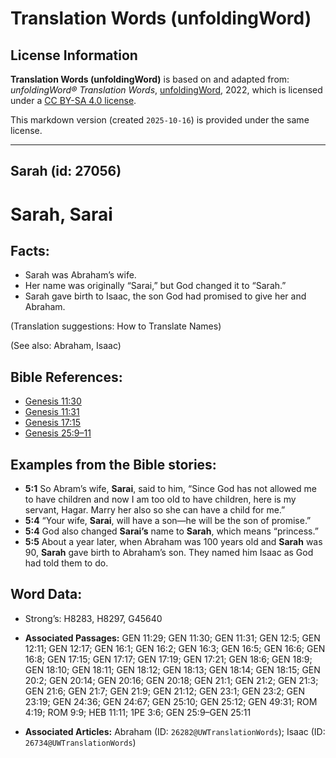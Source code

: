 # Translation Words (unfoldingWord)

## License Information

**Translation Words (unfoldingWord)** is based on and adapted from: _unfoldingWord® Translation Words_, [unfoldingWord](https://unfoldingword.org/utw), 2022, which is licensed under a [CC BY-SA 4.0 license](https://creativecommons.org/licenses/by-sa/4.0/legalcode.en).

This markdown version (created `2025-10-16`) is provided under the same license.



--------------------------------

## Sarah (id: 27056)

Sarah, Sarai
============

Facts:
------

* Sarah was Abraham’s wife.
* Her name was originally “Sarai,” but God changed it to “Sarah.”
* Sarah gave birth to Isaac, the son God had promised to give her and Abraham.

(Translation suggestions: How to Translate Names)

(See also: Abraham, Isaac)

Bible References:
-----------------

* [Genesis 11:30](https://ref.ly/Gen11:30)
* [Genesis 11:31](https://ref.ly/Gen11:31)
* [Genesis 17:15](https://ref.ly/Gen17:15)
* [Genesis 25:9–11](https://ref.ly/Gen25:9-Gen25:11)

Examples from the Bible stories:
--------------------------------

* **5:1** So Abram’s wife, **Sarai**, said to him, “Since God has not allowed me to have children and now I am too old to have children, here is my servant, Hagar. Marry her also so she can have a child for me.”
* **5:4** “Your wife, **Sarai**, will have a son—he will be the son of promise.”
* **5:4** God also changed **Sarai’s** name to **Sarah**, which means “princess.”
* **5:5** About a year later, when Abraham was 100 years old and **Sarah** was 90, **Sarah** gave birth to Abraham’s son. They named him Isaac as God had told them to do.

Word Data:
----------

* Strong’s: H8283, H8297, G45640

* **Associated Passages:** GEN 11:29; GEN 11:30; GEN 11:31; GEN 12:5; GEN 12:11; GEN 12:17; GEN 16:1; GEN 16:2; GEN 16:3; GEN 16:5; GEN 16:6; GEN 16:8; GEN 17:15; GEN 17:17; GEN 17:19; GEN 17:21; GEN 18:6; GEN 18:9; GEN 18:10; GEN 18:11; GEN 18:12; GEN 18:13; GEN 18:14; GEN 18:15; GEN 20:2; GEN 20:14; GEN 20:16; GEN 20:18; GEN 21:1; GEN 21:2; GEN 21:3; GEN 21:6; GEN 21:7; GEN 21:9; GEN 21:12; GEN 23:1; GEN 23:2; GEN 23:19; GEN 24:36; GEN 24:67; GEN 25:10; GEN 25:12; GEN 49:31; ROM 4:19; ROM 9:9; HEB 11:11; 1PE 3:6; GEN 25:9–GEN 25:11
* **Associated Articles:** Abraham (ID: `26282@UWTranslationWords`); Isaac (ID: `26734@UWTranslationWords`)

